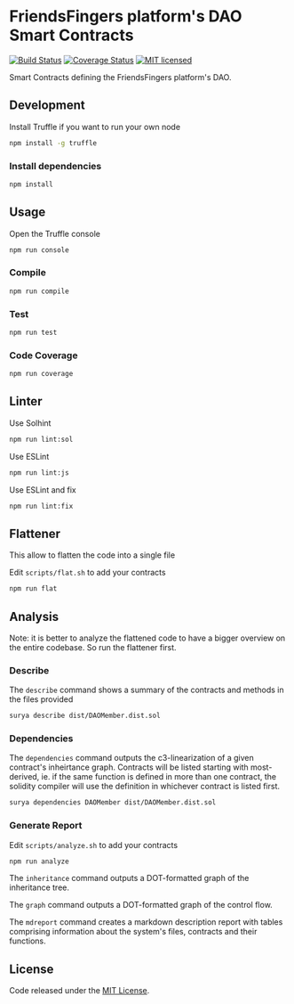 # FriendsFingers platform's DAO Smart Contracts

[![Build Status](https://travis-ci.org/FriendsFingers/dao-smartcontracts.svg?branch=master)](https://travis-ci.org/FriendsFingers/dao-smartcontracts) 
[![Coverage Status](https://coveralls.io/repos/github/FriendsFingers/dao-smartcontracts/badge.svg)](https://coveralls.io/github/FriendsFingers/dao-smartcontracts)
[![MIT licensed](https://img.shields.io/github/license/FriendsFingers/dao-smartcontracts.svg)](https://github.com/FriendsFingers/dao-smartcontracts/blob/master/LICENSE)


Smart Contracts defining the FriendsFingers platform's DAO.


## Development

Install Truffle if you want to run your own node

```bash
npm install -g truffle
```

### Install dependencies

```bash
npm install
```

## Usage

Open the Truffle console

```bash
npm run console
```

### Compile

```bash
npm run compile
```

### Test 

```bash
npm run test 
```

### Code Coverage

```bash
npm run coverage
```

## Linter

Use Solhint

```bash
npm run lint:sol
```

Use ESLint

```bash
npm run lint:js
```

Use ESLint and fix

```bash
npm run lint:fix
```

## Flattener

This allow to flatten the code into a single file

Edit `scripts/flat.sh` to add your contracts

```bash
npm run flat
```

## Analysis

Note: it is better to analyze the flattened code to have a bigger overview on the entire codebase. So run the flattener first.

### Describe

The `describe` command shows a summary of the contracts and methods in the files provided

```bash
surya describe dist/DAOMember.dist.sol
```

### Dependencies

The `dependencies` command outputs the c3-linearization of a given contract's inheirtance graph. Contracts will be listed starting with most-derived, ie. if the same function is defined in more than one contract, the solidity compiler will use the definition in whichever contract is listed first.

```bash
surya dependencies DAOMember dist/DAOMember.dist.sol
```
### Generate Report

Edit `scripts/analyze.sh` to add your contracts 

```bash
npm run analyze
```

The `inheritance` command outputs a DOT-formatted graph of the inheritance tree.

The `graph` command outputs a DOT-formatted graph of the control flow.

The `mdreport` command creates a markdown description report with tables comprising information about the system's files, contracts and their functions.

## License

Code released under the [MIT License](https://github.com/FriendsFingers/dao-smartcontracts/blob/master/LICENSE).
